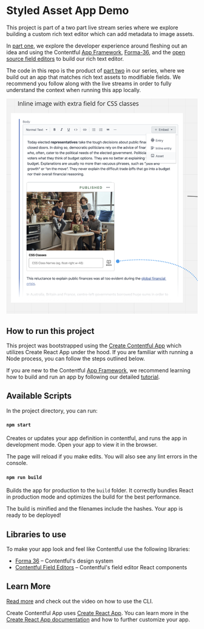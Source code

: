 # Styled Asset App Demo
This project is part of a two part live stream series where we explore building a custom
rich text editor which can add metadata to image assets.

In [part one](https://youtu.be/Q2dnMcCj4cQ), we explore
the developer experience around fleshing out an idea and using the Contentful [App Framework](https://www.contentful.com/developers/docs/extensibility/app-framework/), [Forma-36](https://f36.contentful.com/), and the [open source field editors](https://contentful-field-editors.netlify.app/) to build
our rich text editor.

The code in this repo is the product of [part two](https://youtu.be/y45hepSuP_8) in
our series, where we build out an app that matches rich text assets to modifiable fields.
We recommend you follow along with the live streams in order to fully understand the context
when running this app locally.

![Rich Text Styled Asset](/richtext-style-asset.png)
## How to run this project
This project was bootstrapped using the [Create Contentful App](https://github.com/contentful/create-contentful-app) which utilizes Create React App under the hood.
If you are familiar with running a Node process, you can follow the steps outlined below.

If you are new to the Contentful [App Framework](https://www.contentful.com/developers/docs/extensibility/app-framework/), we recommend learning how to build and run an app by following
our detailed [tutorial](https://www.contentful.com/developers/docs/extensibility/app-framework/tutorial/).

## Available Scripts

In the project directory, you can run:

#### `npm start`

Creates or updates your app definition in contentful, and runs the app in development mode.
Open your app to view it in the browser.

The page will reload if you make edits.
You will also see any lint errors in the console.

#### `npm run build`

Builds the app for production to the `build` folder.
It correctly bundles React in production mode and optimizes the build for the best performance.

The build is minified and the filenames include the hashes.
Your app is ready to be deployed!

## Libraries to use

To make your app look and feel like Contentful use the following libraries:

- [Forma 36](https://f36.contentful.com/) – Contentful's design system
- [Contentful Field Editors](https://www.contentful.com/developers/docs/extensibility/field-editors/) – Contentful's field editor React components

## Learn More

[Read more](https://www.contentful.com/developers/docs/extensibility/app-framework/create-contentful-app/) and check out the video on how to use the CLI.

Create Contentful App uses [Create React App](https://create-react-app.dev/). You can learn more in the [Create React App documentation](https://facebook.github.io/create-react-app/docs/getting-started) and how to further customize your app.

